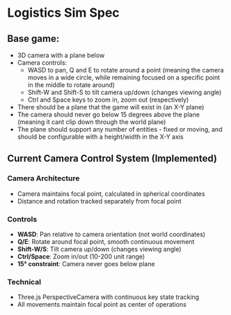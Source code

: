 # Logistics Sim Spec

## Base game:
* 3D camera with a plane below
* Camera controls:
    * WASD to pan, Q and E to rotate around a point (meaning the camera moves in a wide circle, while remaining focused on a specific point in the middle to rotate around)
    * Shift-W and Shift-S to tilt camera up/down (changes viewing angle)
    * Ctrl and Space keys to zoom in, zoom out (respectively)
* There should be a plane that the game will exist in (an X-Y plane)
* The camera should never go below 15 degrees above the plane (meaning it cant clip down through the world plane)
* The plane should support any number of entities - fixed or moving, and should be configurable with a height/width in the X-Y axis

## Current Camera Control System (Implemented)

### Camera Architecture
- Camera maintains focal point, calculated in spherical coordinates
- Distance and rotation tracked separately from focal point

### Controls
- **WASD**: Pan relative to camera orientation (not world coordinates)
- **Q/E**: Rotate around focal point, smooth continuous movement
- **Shift-W/S**: Tilt camera up/down (changes viewing angle)
- **Ctrl/Space**: Zoom in/out (10-200 unit range)
- **15° constraint**: Camera never goes below plane

### Technical
- Three.js PerspectiveCamera with continuous key state tracking
- All movements maintain focal point as center of operations